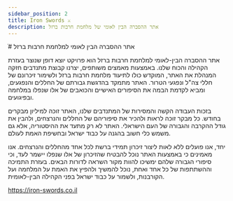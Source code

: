 ```yaml
---
sidebar_position: 2
title: Iron Swords ⚔️
description: אתר ההסברה הבין לאומי של מלחמת חרבות ברזל
---
```


ֿ# אתר ההסברה הבין לאומי למלחמת חרבות ברזל

אתר ההסברה הבין-לאומי למלחמת חרבות ברזל הוא פרויקט יוצא דופן שנוצר בעזרת הקהילה והכוח שלנו. באמצעות מאמצים משותפים, יצרנו קבוצת מתנדבים חזקה המנהלת את האתר, המוקדש כולו לתיעוד מלחמת חרבות ברזל ולשימור זיכרונם של חללי צה"ל ונפגעי הטרור. האתר מתמקד בהדגשת גבורתם של החללים והנפגעים, ומביא לקדמת הבמה את הסיפורים האישיים והכואבים של אלו שנפלו במלחמה ובפיגועים.

בזכות העבודה הקשה והמסירות של המתנדבים שלנו, האתר זוכה למיליון מבקרים בחודש. כל מבקר זוכה לראות ולהכיר את סיפוריהם של החללים והנרצחים, ולהבין את גודל ההקרבה והגבורה של העם הישראלי. האתר לא רק מתעד את ההיסטוריה, אלא גם משמש כלי חשוב בהגנה על כבוד ישראל ובחשיפת האמת לעולם.

יחד, אנו פועלים ללא לאות ליצור זיכרון תמידי ברשת לכל אחד מהחללים והנרצחים. אנו מאמינים כי באמצעות האתר נוכל להבטיח שהזיכרון של אלו שנפלו יישמר לעד, וכי סיפורי הגבורה שלהם ימשיכו להוות מקור השראה לדורות הבאים. בעזרת התמיכה וההשתתפות של כל אחד ואחת, נוכל להמשיך ולהפיץ את האמת על המלחמה ועל הקורבנות, ולשמור על כבוד ישראל בפני הקהילה הבין-לאומית.

https://iron-swords.co.il
